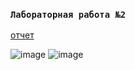 ### `Лабораторная работа №2`
[отчет](https://docs.google.com/document/d/1GhQsgCYH7KnPDi92UOQO4d5MxTxwFEVlLCDnmnRNX_I/edit#heading=h.gjdgxs)

![image](https://github.com/408456/database-lab2/assets/160867954/d5b6a0a9-7d2b-4590-a394-5e59412ca9a2)
![image](https://github.com/408456/database-lab2/assets/160867954/a4404d2b-5c11-4190-8d1e-13063fec43e8)


